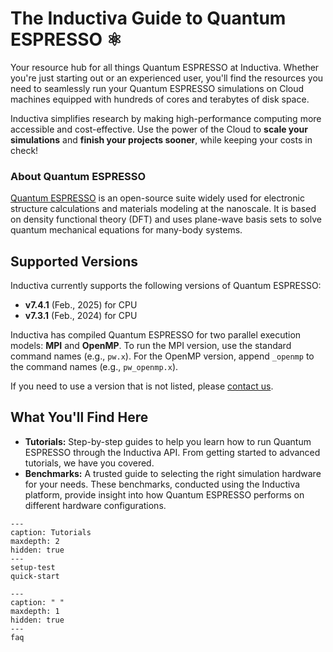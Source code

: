 # The Inductiva Guide to Quantum ESPRESSO ⚛️
Your resource hub for all things Quantum ESPRESSO at Inductiva. Whether you're just starting out or an experienced user, you'll find the resources you need to seamlessly run your Quantum ESPRESSO simulations on Cloud machines equipped with hundreds of cores and terabytes of disk space.

Inductiva simplifies research by making high-performance computing more accessible and cost-effective. Use the power of the Cloud to **scale your simulations** and **finish your projects sooner**, while keeping your costs in check! 

<h3>About Quantum ESPRESSO</h3>

[Quantum ESPRESSO](https://sandialabs.github.io/Quantum/) is an open-source suite widely used for electronic structure calculations and materials modeling at the nanoscale. It is based on density functional theory (DFT) and uses plane-wave basis sets to solve quantum mechanical equations for many-body systems.

## Supported Versions
Inductiva currently supports the following versions of Quantum ESPRESSO:
- **v7.4.1** (Feb., 2025) for CPU
- **v7.3.1** (Feb., 2024) for CPU

Inductiva has compiled Quantum ESPRESSO for two parallel execution models: **MPI** and **OpenMP**. To run the MPI version, use the standard command names (e.g., `pw.x`). For the OpenMP version, append `_openmp` to the command names (e.g., `pw_openmp.x`). 

If you need to use a version that is not listed, please [contact us](mailto:support@inductiva.ai).

## What You'll Find Here
- **Tutorials:** Step-by-step guides to help you learn how to run Quantum ESPRESSO through the Inductiva API. From getting started to advanced tutorials, we have you covered.
- **Benchmarks:** A trusted guide to selecting the right simulation hardware for your needs. These benchmarks, conducted using the Inductiva platform, provide insight into how Quantum ESPRESSO performs on different hardware configurations.


```{toctree}
---
caption: Tutorials
maxdepth: 2
hidden: true
---
setup-test
quick-start
```

```{toctree}
---
caption: " "
maxdepth: 1
hidden: true
---
faq
```
